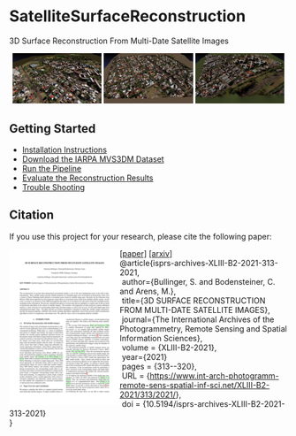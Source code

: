 # SatelliteSurfaceReconstruction
3D Surface Reconstruction From Multi-Date Satellite Images

<p float="left" align="middle">
  <img src="doc/images/gdmr_site_1_textured_view_2_resized_0p5_q_90.jpeg" width="32%" />
  <img src="doc/images/gdmr_site_2_textured_view_1_resized_0p5_q_90.jpeg" width="32%" />
  <img src="doc/images/gdmr_site_3_textured_view_1_resized_0p5_q_90.jpeg" width="32%" /> 
</p>

## Getting Started
- [Installation Instructions](Getting_Started.md#installation-instructions-for-ubuntu-1804) 
- [Download the IARPA MVS3DM Dataset](Getting_Started.md#download-satellite-images) 
- [Run the Pipeline](Getting_Started.md#run-the-ssr-pipeline)
- [Evaluate the Reconstruction Results](https://github.com/SBCV/SatelliteSurfaceReconstructionEvaluation)
- [Trouble Shooting](Getting_Started.md#trouble-shooting--debugging)

## Citation
If you use this project for your research, please cite the following paper:

<a href="https://www.int-arch-photogramm-remote-sens-spatial-inf-sci.net/XLIII-B2-2021/313/2021/"><img class="image" align="left" width="200px" src="https://github.com/SBCV/SatelliteSurfaceReconstruction/blob/master/doc/images/paper_preview_resized_0p15.png"></a>
<a href="https://www.int-arch-photogramm-remote-sens-spatial-inf-sci.net/XLIII-B2-2021/313/2021/">[paper]</a>&nbsp;<a href="https://arxiv.org/abs/2102.02502">[arxiv]</a><br>
@article{isprs-archives-XLIII-B2-2021-313-2021,<br>
&nbsp;author={Bullinger, S. and Bodensteiner, C. and Arens, M.},<br>
&nbsp;title={3D SURFACE RECONSTRUCTION FROM MULTI-DATE SATELLITE IMAGES},<br>
&nbsp;journal={The International Archives of the Photogrammetry, Remote Sensing and Spatial Information Sciences},<br>
&nbsp;volume = {XLIII-B2-2021},<br>
&nbsp;year={2021}<br>
&nbsp;pages = {313--320},<br>
&nbsp;URL = {<a href="https://www.int-arch-photogramm-remote-sens-spatial-inf-sci.net/XLIII-B2-2021/313/2021/">https://www.int-arch-photogramm-remote-sens-spatial-inf-sci.net/XLIII-B2-2021/313/2021/</a>},<br>
&nbsp;doi = {10.5194/isprs-archives-XLIII-B2-2021-313-2021}<br>
}<br clear="left"/>
